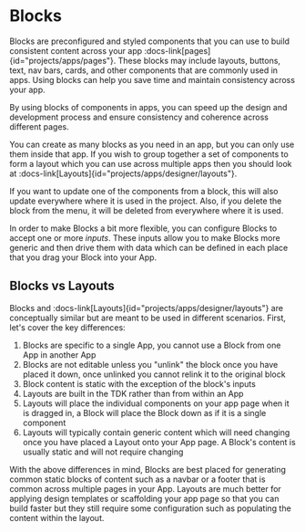 # Blocks

Blocks are preconfigured and styled components that you can use to build consistent content across your app :docs-link[pages]{id="projects/apps/pages"}. These blocks may include layouts, buttons, text, nav bars, cards, and other components that are commonly used in apps. Using blocks can help you save time and maintain consistency across your app.

By using blocks of components in apps, you can speed up the design and development process and ensure consistency and coherence across different pages.

You can create as many blocks as you need in an app, but you can only use them inside that app. If you wish to group together a set of components to form a layout which you can use across multiple apps then you should look at :docs-link[Layouts]{id="projects/apps/designer/layouts"}.

If you want to update one of the components from a block, this will also update everywhere where it is used in the project. Also, if you delete the block from the menu, it will be deleted from everywhere where it is used.

In order to make Blocks a bit more flexible, you can configure Blocks to accept one or more _inputs_. These inputs allow you to make Blocks more generic and then drive them with data which can be defined in each place that you drag your Block into your App.

## Blocks vs Layouts

Blocks and :docs-link[Layouts]{id="projects/apps/designer/layouts"} are conceptually similar but are meant to be used in different scenarios. First, let's cover the key differences:

1. Blocks are specific to a single App, you cannot use a Block from one App in another App
2. Blocks are not editable unless you "unlink" the block once you have placed it down, once unlinked you cannot relink it to the original block
3. Block content is static with the exception of the block's inputs
4. Layouts are built in the TDK rather than from within an App
5. Layouts will place the individual components on your app page when it is dragged in, a Block will place the Block down as if it is a single component
6. Layouts will typically contain generic content which will need changing once you have placed a Layout onto your App page. A Block's content is usually static and will not require changing

With the above differences in mind, Blocks are best placed for generating common static blocks of content such as a navbar or a footer that is common across multiple pages in your App. Layouts are much better for applying design templates or scaffolding your app page so that you can build faster but they still require some configuration such as populating the content within the layout.
